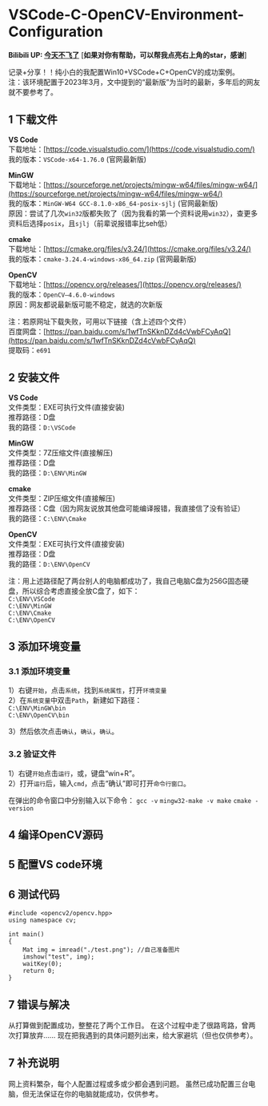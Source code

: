 # VSCode-C-OpenCV-Environment-Configuration

**Bilibili UP: [今天不飞了](https://space.bilibili.com/330337755)**
  [**如果对你有帮助，可以帮我点亮右上角的star，感谢**]
  
记录+分享！！纯小白的我配置Win10+VSCode+C+OpenCV的成功案例。<br>
注：该环境配置于2023年3月，文中提到的“最新版”为当时的最新，多年后的网友就不要参考了。


## 1 下载文件

**VS Code**<br>
下载地址：[https://code.visualstudio.com/](https://code.visualstudio.com/)<br>
我的版本：`VSCode-x64-1.76.0` (官网最新版)<br>

**MinGW**<br>
下载地址：[https://sourceforge.net/projects/mingw-w64/files/mingw-w64/](https://sourceforge.net/projects/mingw-w64/files/mingw-w64/)<br>
我的版本：`MinGW-W64 GCC-8.1.0-x86_64-posix-sjlj` (官网最新版)<br>
原因：尝试了几次`win32`版都失败了（因为我看的第一个资料说用`win32`），查更多资料后选择`posix`，且`sjlj`（前辈说报错率比seh低）<br>

**cmake**<br>
下载地址：[https://cmake.org/files/v3.24/](https://cmake.org/files/v3.24/)<br>
我的版本：`cmake-3.24.4-windows-x86_64.zip` (官网最新版)<br>

**OpenCV**<br>
下载地址：[https://opencv.org/releases/](https://opencv.org/releases/)<br>
我的版本：`OpenCV–4.6.0-windows`<br>
原因：网友都说最新版可能不稳定，就选的次新版<br>

注：若原网址下载失败，可用以下链接（含上述四个文件）<br>
百度网盘：[https://pan.baidu.com/s/1wfTnSKknDZd4cVwbFCyAqQ](https://pan.baidu.com/s/1wfTnSKknDZd4cVwbFCyAqQ) <br>
提取码：`e691`


## 2 安装文件

**VS Code**<br>
文件类型：EXE可执行文件(直接安装)<br>
推荐路径：D盘<br>
我的路径：`D:\VSCode` <br>

**MinGW**<br>
文件类型：7Z压缩文件(直接解压)<br>
推荐路径：D盘<br>
我的路径：`D:\ENV\MinGW` <br>

**cmake**<br>
文件类型：ZIP压缩文件(直接解压)<br>
推荐路径：C盘（因为网友说放其他盘可能编译报错，我直接信了没有验证）<br>
我的路径：`C:\ENV\Cmake` <br>

**OpenCV**<br>
文件类型：EXE可执行文件(直接安装)<br>
推荐路径：D盘<br>
我的路径：`D:\ENV\OpenCV` <br>

注：用上述路径配了两台别人的电脑都成功了，我自己电脑C盘为256G固态硬盘，所以综合考虑直接全放C盘了，如下：<br>
`C:\ENV\VSCode` <br>
`C:\ENV\MinGW` <br>
`C:\ENV\Cmake` <br>
`C:\ENV\OpenCV` <br>

## 3 添加环境变量

### 3.1 添加环境变量
1）右键`开始`，点击`系统`，找到`系统属性`，打开`环境变量`<br>
2）在`系统变量`中双击`Path`，新建如下路径：<br>
`C:\ENV\MinGW\bin`<br>
`C:\ENV\OpenCV\bin`<br>

3）然后依次点击`确认`，`确认`，`确认`。

### 3.2 验证文件
1）右键`开始`点击`运行`，或，键盘“win+R”。<br>
2）打开`运行`后，输入`cmd`，点击“确认”即可打开`命令行窗口`。

在弹出的命令窗口中分别输入以下命令：
`gcc -v`
`mingw32-make -v make`
`cmake -version`
 

## 4 编译OpenCV源码


 
## 5 配置VS code环境




## 6 测试代码


```
#include <opencv2/opencv.hpp>
using namespace cv;

int main()
{
    Mat img = imread("./test.png"); //自己准备图片
    imshow("test", img);
    waitKey(0);
    return 0;
}
```

## 7 错误与解决

从打算做到配置成功，整整花了两个工作日。
在这个过程中走了很路弯路，曾两次打算放弃……
现在把我遇到的具体问题列出来，给大家避坑（但也仅供参考）。



## 7 补充说明

网上资料繁杂，每个人配置过程或多或少都会遇到问题。
虽然已成功配置三台电脑，但无法保证在你的电脑就能成功，仅供参考。





